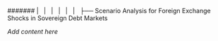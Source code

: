 ####### |   |   |   |   |   |   ├── Scenario Analysis for Foreign Exchange Shocks in Sovereign Debt Markets

*Add content here*
